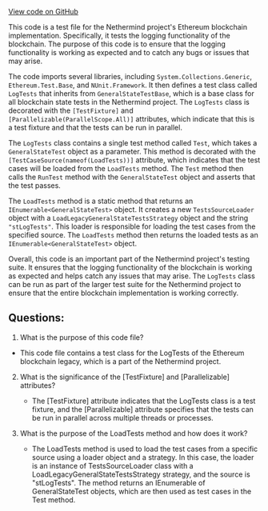 [View code on GitHub](https://github.com/NethermindEth/nethermind/src/Nethermind/Ethereum.Blockchain.Legacy.Test/LogTests.cs)

This code is a test file for the Nethermind project's Ethereum blockchain implementation. Specifically, it tests the logging functionality of the blockchain. The purpose of this code is to ensure that the logging functionality is working as expected and to catch any bugs or issues that may arise.

The code imports several libraries, including `System.Collections.Generic`, `Ethereum.Test.Base`, and `NUnit.Framework`. It then defines a test class called `LogTests` that inherits from `GeneralStateTestBase`, which is a base class for all blockchain state tests in the Nethermind project. The `LogTests` class is decorated with the `[TestFixture]` and `[Parallelizable(ParallelScope.All)]` attributes, which indicate that this is a test fixture and that the tests can be run in parallel.

The `LogTests` class contains a single test method called `Test`, which takes a `GeneralStateTest` object as a parameter. This method is decorated with the `[TestCaseSource(nameof(LoadTests))]` attribute, which indicates that the test cases will be loaded from the `LoadTests` method. The `Test` method then calls the `RunTest` method with the `GeneralStateTest` object and asserts that the test passes.

The `LoadTests` method is a static method that returns an `IEnumerable<GeneralStateTest>` object. It creates a new `TestsSourceLoader` object with a `LoadLegacyGeneralStateTestsStrategy` object and the string `"stLogTests"`. This loader is responsible for loading the test cases from the specified source. The `LoadTests` method then returns the loaded tests as an `IEnumerable<GeneralStateTest>` object.

Overall, this code is an important part of the Nethermind project's testing suite. It ensures that the logging functionality of the blockchain is working as expected and helps catch any issues that may arise. The `LogTests` class can be run as part of the larger test suite for the Nethermind project to ensure that the entire blockchain implementation is working correctly.
## Questions: 
 1. What is the purpose of this code file?
   - This code file contains a test class for the LogTests of the Ethereum blockchain legacy, which is a part of the Nethermind project.

2. What is the significance of the [TestFixture] and [Parallelizable] attributes?
   - The [TestFixture] attribute indicates that the LogTests class is a test fixture, and the [Parallelizable] attribute specifies that the tests can be run in parallel across multiple threads or processes.
   
3. What is the purpose of the LoadTests method and how does it work?
   - The LoadTests method is used to load the test cases from a specific source using a loader object and a strategy. In this case, the loader is an instance of TestsSourceLoader class with a LoadLegacyGeneralStateTestsStrategy strategy, and the source is "stLogTests". The method returns an IEnumerable of GeneralStateTest objects, which are then used as test cases in the Test method.